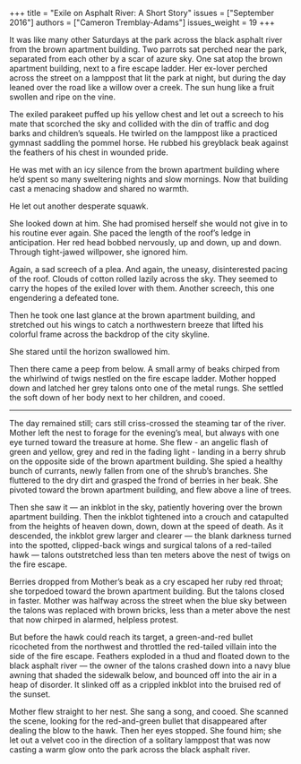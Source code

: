 +++
title = "Exile on Asphalt River: A Short Story"
issues = ["September 2016"]
authors = ["Cameron Tremblay-Adams"]
issues_weight = 19
+++

It was like many other Saturdays at the park across the black asphalt river from the brown apartment building. Two parrots sat perched near the park, separated from each other by a scar of azure sky. One sat atop the brown apartment building, next to a fire escape ladder. Her ex-lover perched across the street on a lamppost that lit the park at night, but during the day leaned over the road like a willow over a creek. The sun hung like a fruit swollen and ripe on the vine.

The exiled parakeet puffed up his yellow chest and let out a screech to his mate that scorched the sky and collided with the din of traffic and dog barks and children’s squeals. He twirled on the lamppost like a practiced gymnast saddling the pommel horse. He rubbed his greyblack beak against the feathers of his chest in wounded pride.

He was met with an icy silence from the brown apartment building where he’d spent so many sweltering nights and slow mornings. Now that building cast a menacing shadow and shared no warmth.

He let out another desperate squawk.

She looked down at him. She had promised herself she would not give in to his routine ever again. She paced the length of the roof’s ledge in anticipation. Her red head bobbed nervously, up and down, up and down. Through tight-jawed willpower, she ignored him.

Again, a sad screech of a plea. And again, the uneasy, disinterested pacing of the roof. Clouds of cotton rolled lazily across the sky. They seemed to carry the hopes of the exiled lover with them. Another screech, this one engendering a defeated tone.

Then he took one last glance at the brown apartment building, and stretched out his wings to catch a northwestern breeze that lifted his colorful frame across the backdrop of the city skyline.

She stared until the horizon swallowed him.

Then there came a peep from below. A small army of beaks chirped from the whirlwind of twigs nestled on the fire escape ladder. Mother hopped down and latched her grey talons onto one of the metal rungs. She settled the soft down of her body next to her children, and cooed.

---

The day remained still; cars still criss-crossed the steaming tar of the river. Mother left the nest to forage for the evening’s meal, but always with one eye turned toward the treasure at home. She flew - an angelic flash of green and yellow, grey and red in the fading light - landing in a berry shrub on the opposite side of the brown apartment building. She spied a healthy bunch of currants, newly fallen from one of the shrub’s branches. She fluttered to the dry dirt and grasped the frond of berries in her beak. She pivoted toward the brown apartment building, and flew above a line of trees.

Then she saw it — an inkblot in the sky, patiently hovering over the brown apartment building. Then the inkblot tightened into a crouch and catapulted from the heights of heaven down, down, down at the speed of death. As it descended, the inkblot grew larger and clearer — the blank darkness turned into the spotted, clipped-back wings and surgical talons of a red-tailed hawk — talons outstretched less than ten meters above the nest of twigs on the fire escape.

Berries dropped from Mother’s beak as a cry escaped her ruby red throat; she torpedoed toward the brown apartment building. But the talons closed in faster. Mother was halfway across the street when the blue sky between the talons was replaced with brown bricks, less than a meter above the nest that now chirped in alarmed, helpless protest.

But before the hawk could reach its target, a green-and-red bullet ricocheted from the northwest and throttled the red-tailed villain into the side of the fire escape. Feathers exploded in a thud and floated down to the black asphalt river — the owner of the talons crashed down into a navy blue awning that shaded the sidewalk below, and bounced off into the air in a heap of disorder. It slinked off as a crippled inkblot into the bruised red of the sunset.

Mother flew straight to her nest. She sang a song, and cooed. She scanned the scene, looking for the red-and-green bullet that disappeared after dealing the blow to the hawk. Then her eyes stopped. She found him; she let out a velvet coo in the direction of a solitary lamppost that was now casting a warm glow onto the park across the black asphalt river.
